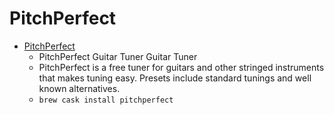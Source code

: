 # PitchPerfect
- [PitchPerfect](https://www.nch.com.au/tuner/)
  -  PitchPerfect Guitar Tuner Guitar Tuner
  - PitchPerfect is a free tuner for guitars and other stringed instruments that makes tuning easy. Presets include standard tunings and well known alternatives.
  - `brew cask install pitchperfect`
